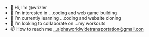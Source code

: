 - 👋 Hi, I’m @wrizler
- 👀 I’m interested in ...coding and web game building  
- 🌱 I’m currently learning ...coding and website cloning 
- 💞️ I’m looking to collaborate on ...my workouts 
- 📫 How to reach me ...alphaworldwidetransportation@gmail.con

<!---
wrizler/wrizler is a ✨ special ✨ repository because its `README.md` Is awesome and ready to work with all(this file) appears on your GitHub profile.
You can click the Preview link to take a look at your changes.
--->

